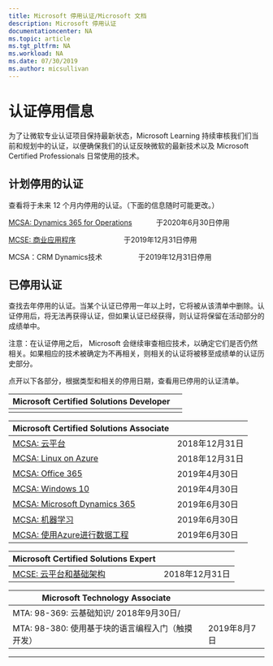 ```yaml
---
title: Microsoft 停用认证/Microsoft 文档
description: Microsoft 停用认证
documentationcenter: NA
ms.topic: article
ms.tgt_pltfrm: NA
ms.workload: NA
ms.date: 07/30/2019
ms.author: micsullivan
---
```

# 认证停用信息

为了让微软专业认证项目保持最新状态，Microsoft Learning 持续审核我们们当前和规划中的认证，以便确保我们的认证反映微软的最新技术以及 Microsoft Certified Professionals 日常使用的技术。

## 计划停用的认证

查看将于未来 12 个月内停用的认证。（下面的信息随时可能更改。） 

[MCSA: Dynamics 365 for Operations](https://www.microsoft.com/learning/mcsa-microsoft-dynamics-365-for-operations.aspx)&nbsp;&nbsp;&nbsp;&nbsp;&nbsp;&nbsp;&nbsp;&nbsp;&nbsp;&nbsp;&nbsp;&nbsp;于2020年6月30日停用  

[MCSE: 商业应用程序](https://www.microsoft.com/learning/mcse-business-applications.aspx)&nbsp;&nbsp;&nbsp;&nbsp;&nbsp;&nbsp;&nbsp;&nbsp;&nbsp;&nbsp;&nbsp;&nbsp;&nbsp;&nbsp;&nbsp;&nbsp;&nbsp;&nbsp;&nbsp;&nbsp;&nbsp;&nbsp;&nbsp;&nbsp;于2019年12月31日停用  

MCSA：CRM Dynamics技术&nbsp;&nbsp;&nbsp;&nbsp;&nbsp;&nbsp;&nbsp;&nbsp;&nbsp;&nbsp;&nbsp;&nbsp;&nbsp;&nbsp;&nbsp;&nbsp;&nbsp;&nbsp;于2019年12月31日停用  

## 已停用认证

查找去年停用的认证。当某个认证已停用一年以上时，它将被从该清单中删除。认证停用后，将无法再获得认证，但如果认证已经获得，则认证将保留在活动部分的成绩单中。

注意：在认证停用之后， Microsoft 会继续审查相应技术，以确定它们是否仍然相关。如果相应的技术被确定为不再相关，则相关的认证将被移至成绩单的认证历史部分。

点开以下各部分，根据类型和相关的停用日期，查看用已停用的认证清单。

| Microsoft Certified Solutions Developer                      |          |
| ---------------------------------------------------------------------------------- | ------------------ |
|                                          |          |

| Microsoft Certified Solutions Associate                      |          |
| ---------------------------------------------------------------------------------- | ------------------ |
| [MCSA: 云平台](https://www.microsoft.com/learning/mcsa-cloud-platform-certification.aspx) | 2018年12月31日 |
| [MCSA: Linux on Azure](https://www.microsoft.com/learning/mcsa-linux-azure-certification.aspx) | 2018年12月31日 |
| [MCSA: Office 365](https://www.microsoft.com/learning/mcsa-office365-certification.aspx) | 2019年4月30日 |
| [MCSA: Windows 10](https://www.microsoft.com/learning/mcsa-windows-10-certifications.aspx) | 2019年4月30日 |
| [MCSA: Microsoft Dynamics 365](https://www.microsoft.com/learning/mcsa-microsoft-dynamics-365.aspx) | 2019年6月30日 |
| [MCSA: 机器学习](https://www.microsoft.com/learning/mcsa-machine-learning.aspx) | 2019年6月30日 |
| [MCSA: 使用Azure进行数据工程](https://www.microsoft.com/learning/mcsa-data-engineering-with-azure.aspx) | 2019年6月30日 |

| Microsoft Certified Solutions Expert                        |          |
| ---------------------------------------------------------------------------------- | ------------------ |
| [MCSE: 云平台和基础架构](https://www.microsoft.com/learning/mcse-cloud-platform-infrastructure.aspx) | 2018年12月31日 |

| Microsoft Technology Associate                           |          |
| ---------------------------------------------------------------------------------- | ------------------ |
| MTA: 98-369: 云基础知识/ 2018年9月30日/
| MTA: 98-380: 使用基于块的语言编程入门（触摸开发）                    | 2019年8月7日  |
___

